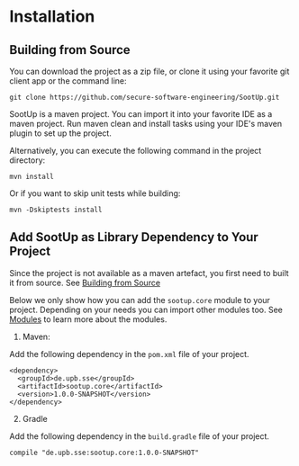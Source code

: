 # Installation

## Building from Source

You can download the project as a zip file, or clone it using your favorite git client app or the command line:

```
git clone https://github.com/secure-software-engineering/SootUp.git
```

SootUp is a maven project. You can import it into your favorite IDE as a maven project. Run maven clean and install tasks using your IDE's maven plugin to set up the project.

Alternatively, you can execute the following command in the project directory:

```
mvn install
```

Or if you want to skip unit tests while building:

```
mvn -Dskiptests install
```

## Add SootUp as Library Dependency to Your Project

Since the project is not available as a maven artefact, you first need to built it from source. See [Building from Source](#building-from-source)

Below we only show how you can add the ```sootup.core``` module to your project. Depending on your needs you can import other modules too. See [Modules](../#modular-architecture) to learn more about the modules.

1. Maven:

 Add the following dependency in the ```pom.xml``` file of your project.
 
```
<dependency>
  <groupId>de.upb.sse</groupId>
  <artifactId>sootup.core</artifactId>
  <version>1.0.0-SNAPSHOT</version>
</dependency>
```

2. Gradle

Add the following dependency in the ```build.gradle``` file of your project.

```
compile "de.upb.sse:sootup.core:1.0.0-SNAPSHOT"
```

